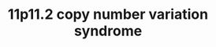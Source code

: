 ---
annotations:
- id: DOID:0111687
  parent: genetic disease
  type: Disease Ontology
  value: Potocki-Shaffer syndrome
- id: PW:0000013
  parent: disease pathway
  type: Pathway Ontology
  value: disease pathway
authors:
- Melrose2023
- Fehrhart
- Ash iyer
- Egonw
- Eweitz
citedin: ''
communities:
- Diseases
- RareDiseases
description: 'The molecular pathways of genes located at the region 11p11.2. A deletion
  in 11p11.2 can cause the Potocki-Shaffer syndrome (MIM # 601224) which is characterised
  by malformations in the heart, kidney and urinary tract. The chromosomal location
  was taken from Kirov et al. 2014 and literature cited there (chr11:43940000-46020000,
  GRCh37). '
last-edited: 2024-07-22
ndex: null
organisms:
- Homo sapiens
redirect_from:
- /index.php/Pathway:WP5348
- /instance/WP5348
- /instance/WP5348_r134455
revision: r134455
schema-jsonld:
- '@context': https://schema.org/
  '@id': https://wikipathways.github.io/pathways/WP5348.html
  '@type': Dataset
  creator:
    '@type': Organization
    name: WikiPathways
  description: 'The molecular pathways of genes located at the region 11p11.2. A deletion
    in 11p11.2 can cause the Potocki-Shaffer syndrome (MIM # 601224) which is characterised
    by malformations in the heart, kidney and urinary tract. The chromosomal location
    was taken from Kirov et al. 2014 and literature cited there (chr11:43940000-46020000,
    GRCh37). '
  keywords:
  - 2-oxoglutarate
  - 3'-phospho-5'-adenylyl sulfate
  - 3-O-{[(1ÃƒÂ¢Ã¢â‚¬Â Ã¢â‚¬â„¢4)-ÃƒÅ½Ã‚Â²-D-GlcA-(1ÃƒÂ¢Ã¢â‚¬Â Ã¢â‚¬â„¢4)-ÃƒÅ½Ã‚Â±-D-GlcNAc](n)-(1ÃƒÂ¢Ã¢â‚¬Â Ã¢â‚¬â„¢4)-ÃƒÅ½Ã‚Â²-D-GlcA-(1ÃƒÂ¢Ã¢â‚¬Â Ã¢â‚¬â„¢3)-ÃƒÅ½Ã‚Â²-D-Gal-(1ÃƒÂ¢Ã¢â‚¬Â Ã¢â‚¬â„¢3)-ÃƒÅ½Ã‚Â²-D-Gal-(1ÃƒÂ¢Ã¢â‚¬Â Ã¢â‚¬â„¢4)-ÃƒÅ½Ã‚Â²-D-Xyl}-L-seryl-[protein]
  - 3-O-{ÃƒÅ½Ã‚Â±-D-GlcNAc-[(1ÃƒÂ¢Ã¢â‚¬Â Ã¢â‚¬â„¢4)-ÃƒÅ½Ã‚Â²-D-GlcA-(1ÃƒÂ¢Ã¢â‚¬Â Ã¢â‚¬â„¢4)-ÃƒÅ½Ã‚Â±-D-GlcNAc](n)-(1ÃƒÂ¢Ã¢â‚¬Â Ã¢â‚¬â„¢4)-ÃƒÅ½Ã‚Â²-D-GlcA-(1ÃƒÂ¢Ã¢â‚¬Â Ã¢â‚¬â„¢3)-ÃƒÅ½Ã‚Â²-D-Gal-(1ÃƒÂ¢Ã¢â‚¬Â Ã¢â‚¬â„¢3)-ÃƒÅ½Ã‚Â²-D-Gal-(1ÃƒÂ¢Ã¢â‚¬Â Ã¢â‚¬â„¢4)-ÃƒÅ½Ã‚Â²-D-Xyl}-L-seryl-[protein]
  - ACCS
  - ALKBH3
  - ALX4
  - AMP residue
  - Alpha-Dystroglycan
  - B3GNT7
  - B4GALT4
  - B4GAT1
  - BMAL1
  - C11orf94
  - C11orf96
  - CD151
  - CD19
  - CD4
  - CD53
  - CD63
  - CD82
  - CHST1
  - CHST6
  - CLOCK
  - CO2
  - CRY2
  - EXT1
  - EXT2
  - Fe2+
  - GDP-b-L-fucose (in)
  - GDP-b-L-fucose (out)
  - GLI3
  - GMP (in)
  - GMP (out)
  - HBEGF
  - HLA-DMA
  - HLA-DMB
  - HLA-DRA
  - IGSF8
  - ITGA3
  - ITGA4
  - ITGA6
  - ITGB1
  - ITGB2
  - IZUMO1
  - Keratan
  - L-vinylglycine
  - LARGE2
  - LEF1
  - LGALS3BP
  - MAPK8IP1
  - MS4A1
  - Mg2+
  - NDST1
  - NRXN1
  - O2
  - PEX16
  - PHF21A
  - PMP34
  - PRDM11
  - Pex3
  - REST
  - SDCBP
  - SHH
  - SLC35C1
  - SPPL2C
  - SYT13
  - Syndecan
  - TIMP1
  - TP53
  - TP53I11
  - TSPAN18
  - UDP
  - UDP-N-acetyl-alpha-D-glucosamine
  - VANGL1
  - adenosine 3',5'-bisphosphate
  - an N1-methyladenosine in mRNA
  - formaldehyde
  - keratan 6'-sulfate
  - succinate
  license: CC0
  name: '11p11.2 copy number variation syndrome '
seo: CreativeWork
title: '11p11.2 copy number variation syndrome '
wpid: WP5348
---